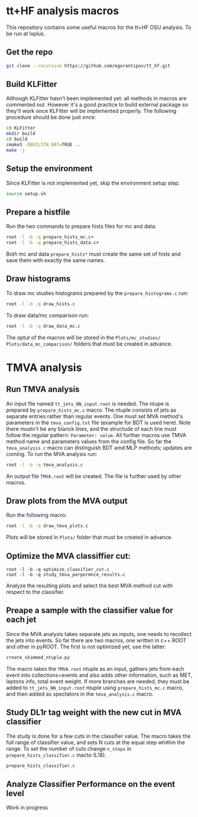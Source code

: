 # tt+HF analysis macros
This repository contains some useful macros for the tt+HF OSU analysis. To be run at lxplus.

## Get the repo
```bash
git clone --recursive https://github.com/egorantipov/tt_hf.git
```

## Build KLFitter
Although KLFitter hasn't been implemented yet: all methods in macros are commented out. However it's a good practice to build external package so they'll work once KLFitter will be implemented properly. The following procedure should be done just once:
```bash
cd KLFitter
mkdir build
cd build
cmake3 -DBUILTIN_BAT=TRUE ..
make -j
```

## Setup the environment
Since KLFitter is not implemented yet, skip the environment setup step. 
```bash
source setup.sh
```

## Prepare a histfile
Run the two commands to prepare hists files for mc and data:
```bash
root -l -b -q prepare_hists_mc.c+
root -l -b -q prepare_hists_data.c+
```
Both mc and data `prepare_hists*` must create the same set of hists and save them with exactly the same names.

## Draw histograms
To draw mc studies histograms prepared by the `prepare_histograms.c` run:
```bash
root -l -b -q draw_hists.c
```
To draw data/mc comparison run:
```bash
root -l -b -q draw_data_mc.c
```
The optut of the macros will be stored in the `Plots/mc_studies/` `Plots/data_mc_comparison/` folders that must be created in advance.


# TMVA analysis

## Run TMVA analysis
An input file named `tt_jets_NN_input.root` is needed. The ntupe is prepared by `prepare_hists_mc.c` macro. The ntuple consists of jets as separate entries rather than regular events. One must set MVA method's parameters in the `tmva_config.txt` file (example for BDT is used here). Note there mustn't be any blanck lines, and the structude of each line must follow the regular pattern: `Parameter: value`. All further macros use TMVA method name and parameters values from the config file. So far the `tmva_analysis.c` macro can distinguish BDT amd MLP methods; updates are coming. To run the MVA analysis run:
```bash
root -l -b -q tmva_analysis.c
```
An output file `TMVA.root` will be created. The file is further used by other macros.

## Draw plots from the MVA output
Run the following macro:
```bash
root -l -b -q draw_tmva_plots.c
```
Plots will be stored in `Plots/` folder that must be created in advance.

## Optimize the MVA classiffier cut:
```bach
root -l -b -q optimize_claasifier_cut.c
root -l -b -q study_tmva_perpormnce_results.c
```
Analyze the resulting plots and select the best MVA method cut with respect to the classifier.

## Preape a sample with the classifier value for each jet
Since the MVA analysis takes separate jets as inputs, one needs to recollect the jets into events. So far there are two macros, one written in c++ ROOT and other in pyROOT. The first is not optimized yet, use the latter:
```bash
create_skimmed_ntuple.py
```
The macro takes the `TMVA.root` ntuple as an input, gathers jets from each event into collections=events and also adds other information, such as MET, leptons info, total event weight. If more branches are needed, they must be added to `tt_jets_NN_input.root` ntuple using `prepare_hists_mc.c` macro, and then added as spectators in the `tmva_analysis.c` macro.

## Study DL1r tag weight with the new cut in MVA classifier
The study is done for a few cuts in the classifier value. The macro takes the full range of classifier value, and sets N cuts at the equal step whithin the range. To set the number of cuts change `n_steps` in `prepare_hists_classifier.c` macto (L18). 
```bash
prepare_hists_classifier.c
```


## Analyze Classifier Performance on the event level
Work in progress